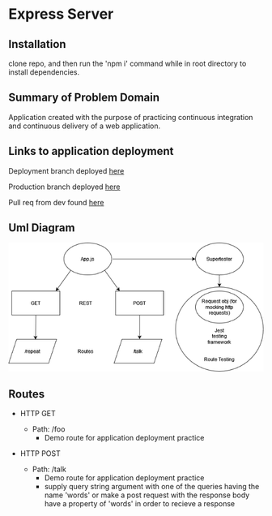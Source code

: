 # Express Server

## Installation

  clone repo, and then run the 'npm i' command while in root directory to install dependencies.

## Summary of Problem Domain

  Application created with the purpose of practicing continuous integration and continuous delivery of a web application.

## Links to application deployment

  Deployment branch deployed [here](https://beers-server-deploy-dev.herokuapp.com/)

  Production branch deployed [here](https://beers-server-deploy-prod.herokuapp.com/)

  Pull req from dev found [here](https://github.com/Beers15/server-deployment-practice/pull/2)

## Uml Diagram

![diagram](./deployment-practice.png)

## Routes

* HTTP GET
  * Path: /foo
    * Demo route for application deployment practice

* HTTP POST
  * Path: /talk
    * Demo route for application deployment practice
    * supply query string argument with one of the queries having the name 'words' or make a post request with the response body have a property of 'words' in order to recieve a response
